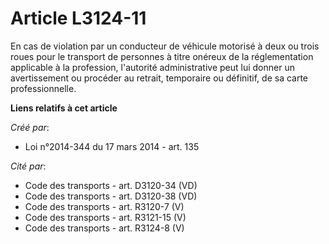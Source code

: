 # Article L3124-11

En cas de violation par un conducteur de véhicule motorisé à deux ou trois roues pour le transport de personnes à titre
onéreux de la réglementation applicable à la profession, l'autorité administrative peut lui donner un avertissement ou
procéder au retrait, temporaire ou définitif, de sa carte professionnelle.

**Liens relatifs à cet article**

_Créé par_:

  - Loi n°2014-344 du 17 mars 2014 - art. 135

_Cité par_:

  - Code des transports - art. D3120-34 (VD)
  - Code des transports - art. D3120-38 (VD)
  - Code des transports - art. R3120-7 (V)
  - Code des transports - art. R3121-15 (V)
  - Code des transports - art. R3124-8 (V)
